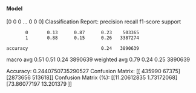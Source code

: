 #### Model
[0 0 0 ... 0 0 0]
Classification Report:
              precision    recall  f1-score   support

           0       0.13      0.87      0.23    503365
           1       0.88      0.15      0.26   3387274

    accuracy                           0.24   3890639
   macro avg       0.51      0.51      0.24   3890639
weighted avg       0.79      0.24      0.25   3890639

Accuracy: 0.2440750735290527
Confusion Matrix:
[[ 435990   67375]
 [2873656  513618]]
Confusion Matrix (%):
[[11.20612835  1.73172068]
 [73.86077197 13.201379  ]]
